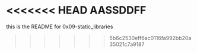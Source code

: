 <<<<<<< HEAD
AASSDDFF
=======
this is the README for 0x09-static_libraries
>>>>>>> 5b6c2530eff6ac0116fa992bb20a35021c7a9187
